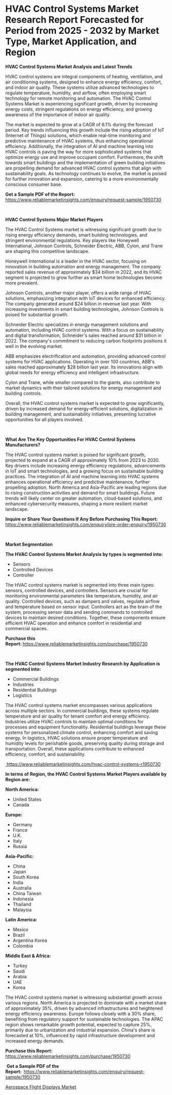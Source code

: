 <p><h1>HVAC Control Systems Market Research Report Forecasted for Period from 2025 -  2032 by Market Type, Market Application, and Region</h1></p><p><strong>HVAC Control Systems Market Analysis and Latest Trends</strong></p>
<p><p>HVAC control systems are integral components of heating, ventilation, and air conditioning systems, designed to enhance energy efficiency, comfort, and indoor air quality. These systems utilize advanced technologies to regulate temperature, humidity, and airflow, often employing smart technology for remote monitoring and automation. The HVAC Control Systems Market is experiencing significant growth, driven by increasing energy costs, stringent regulations on energy efficiency, and growing awareness of the importance of indoor air quality.</p><p>The market is expected to grow at a CAGR of 6.1% during the forecast period. Key trends influencing this growth include the rising adoption of IoT (Internet of Things) solutions, which enable real-time monitoring and predictive maintenance of HVAC systems, thus enhancing operational efficiency. Additionally, the integration of AI and machine learning into HVAC controls is paving the way for more sophisticated systems that optimize energy use and improve occupant comfort. Furthermore, the shift towards smart buildings and the implementation of green building initiatives are propelling demand for advanced HVAC control systems that align with sustainability goals. As technology continues to evolve, the market is poised for further innovation and expansion, catering to a more environmentally conscious consumer base.</p></p>
<p><strong>Get a Sample PDF of the Report:&nbsp;</strong> <a href="https://www.reliablemarketinsights.com/enquiry/request-sample/1950730?utm_campaign=3044&utm_medium=2&utm_source=Github&utm_content=ia&utm_term=10042025&utm_id=hvac-control-systems">https://www.reliablemarketinsights.com/enquiry/request-sample/1950730</a></p>
<p>&nbsp;</p>
<p><strong>HVAC Control Systems Major Market Players</strong></p>
<p><p>The HVAC Control Systems market is witnessing significant growth due to rising energy efficiency demands, smart building technologies, and stringent environmental regulations. Key players like Honeywell International, Johnson Controls, Schneider Electric, ABB, Cylon, and Trane are shaping this competitive landscape.</p><p>Honeywell International is a leader in the HVAC sector, focusing on innovation in building automation and energy management. The company reported sales revenue of approximately $34 billion in 2022, and its HVAC segment is projected to grow further as smart home technologies become more prevalent.</p><p>Johnson Controls, another major player, offers a wide range of HVAC solutions, emphasizing integration with IoT devices for enhanced efficiency. The company generated around $24 billion in revenue last year. With increasing investments in smart building technologies, Johnson Controls is poised for substantial growth.</p><p>Schneider Electric specializes in energy management solutions and automation, including HVAC control systems. With a focus on sustainability and digital transformation, Schneider's sales reached around $31 billion in 2022. The company's commitment to reducing carbon footprints positions it well in the evolving market.</p><p>ABB emphasizes electrification and automation, providing advanced control systems for HVAC applications. Operating in over 100 countries, ABB's sales reached approximately $28 billion last year. Its innovations align with global needs for energy efficiency and intelligent infrastructure.</p><p>Cylon and Trane, while smaller compared to the giants, also contribute to market dynamics with their tailored solutions for energy management and building controls. </p><p>Overall, the HVAC control systems market is expected to grow significantly, driven by increased demand for energy-efficient solutions, digitalization in building management, and sustainability initiatives, presenting lucrative opportunities for all players involved.</p></p>
<p>&nbsp;</p>
<p><strong>What Are The Key Opportunities For HVAC Control Systems Manufacturers?</strong></p>
<p><p>The HVAC control systems market is poised for significant growth, projected to expand at a CAGR of approximately 10% from 2023 to 2030. Key drivers include increasing energy efficiency regulations, advancements in IoT and smart technologies, and a growing focus on sustainable building practices. The integration of AI and machine learning into HVAC systems enhances operational efficiency and predictive maintenance, further propelling adoption. North America and Asia-Pacific are leading regions due to rising construction activities and demand for smart buildings. Future trends will likely center on greater automation, cloud-based solutions, and enhanced cybersecurity measures, shaping a more resilient market landscape.</p></p>
<p><strong>Inquire or Share Your Questions If Any Before Purchasing This Report:</strong> <a href="https://www.reliablemarketinsights.com/enquiry/pre-order-enquiry/1950730?utm_campaign=3044&utm_medium=2&utm_source=Github&utm_content=ia&utm_term=10042025&utm_id=hvac-control-systems">https://www.reliablemarketinsights.com/enquiry/pre-order-enquiry/1950730</a></p>
<p>&nbsp;</p>
<p><strong>Market Segmentation</strong></p>
<p><strong>The HVAC Control Systems Market Analysis by types is segmented into:</strong></p>
<p><ul><li>Sensors</li><li>Controlled Devices</li><li>Controller</li></ul></p>
<p><p>The HVAC control systems market is segmented into three main types: sensors, controlled devices, and controllers. Sensors are crucial for monitoring environmental parameters like temperature, humidity, and air quality. Controlled devices, such as dampers and valves, regulate airflow and temperature based on sensor input. Controllers act as the brain of the system, processing sensor data and sending commands to controlled devices to maintain desired conditions. Together, these components ensure efficient HVAC operation and enhance comfort in residential and commercial spaces.</p></p>
<p><strong>Purchase this Report:&nbsp;</strong><a href="https://www.reliablemarketinsights.com/purchase/1950730?utm_campaign=3044&utm_medium=2&utm_source=Github&utm_content=ia&utm_term=10042025&utm_id=hvac-control-systems">https://www.reliablemarketinsights.com/purchase/1950730</a></p>
<p>&nbsp;</p>
<p><strong>The HVAC Control Systems Market Industry Research by Application is segmented into:</strong></p>
<p><ul><li>Commercial Buildings</li><li>Industries</li><li>Residential Buildings</li><li>Logistics</li></ul></p>
<p><p>The HVAC control systems market encompasses various applications across multiple sectors. In commercial buildings, these systems regulate temperature and air quality for tenant comfort and energy efficiency. Industries utilize HVAC controls to maintain optimal conditions for processes and equipment functionality. Residential buildings leverage these systems for personalized climate control, enhancing comfort and saving energy. In logistics, HVAC solutions ensure proper temperature and humidity levels for perishable goods, preserving quality during storage and transportation. Overall, these applications contribute to enhanced efficiency, comfort, and sustainability.</p></p>
<p><a href="https://www.reliablemarketinsights.com/hvac-control-systems-r1950730?utm_campaign=3044&utm_medium=2&utm_source=Github&utm_content=ia&utm_term=10042025&utm_id=hvac-control-systems">&nbsp;https://www.reliablemarketinsights.com/hvac-control-systems-r1950730</a></p>
<p><strong>In terms of Region, the HVAC Control Systems Market Players available by Region are:</strong></p>
<p>
    <p> <strong> North America: </strong>
        <ul>
            <li>United States</li>
            <li>Canada</li>
        </ul>
        </p> 
    <p> <strong> Europe: </strong>
        <ul>
            <li>Germany</li>
            <li>France</li>
            <li>U.K.</li>
            <li>Italy</li>
            <li>Russia</li>
        </ul>
        </p> 
    <p> <strong> Asia-Pacific: </strong>
        <ul>
            <li>China</li>
            <li>Japan</li>
            <li>South Korea</li>
            <li>India</li>
            <li>Australia</li>
            <li>China Taiwan</li>
            <li>Indonesia</li>
            <li>Thailand</li>
            <li>Malaysia</li>
        </ul>
        </p> 
    <p> <strong> Latin America: </strong>
        <ul>
            <li>Mexico</li>
            <li>Brazil</li>
            <li>Argentina Korea</li>
            <li>Colombia</li>
        </ul>
        </p> 
    <p> <strong> Middle East & Africa: </strong>
        <ul>
            <li>Turkey</li>
            <li>Saudi</li>
            <li>Arabia</li>
            <li>UAE</li>
            <li>Korea</li>
        </ul>
    </p>
    </p>
<p><p>The HVAC control systems market is witnessing substantial growth across various regions. North America is projected to dominate with a market share of approximately 35%, driven by advanced infrastructures and heightened energy efficiency awareness. Europe follows closely with a 30% share, benefiting from regulatory support for sustainable technologies. The APAC region shows remarkable growth potential, expected to capture 25%, primarily due to urbanization and industrial expansion. China's share is forecasted at 10%, influenced by rapid infrastructure development and increased energy demands.</p></p>
<p><strong>Purchase this Report: </strong><a href="https://www.reliablemarketinsights.com/purchase/1950730?utm_campaign=3044&utm_medium=2&utm_source=Github&utm_content=ia&utm_term=10042025&utm_id=hvac-control-systems">https://www.reliablemarketinsights.com/purchase/1950730</a></p>
<p>&nbsp;<strong>Get a Sample PDF of the Report:&nbsp;&nbsp;</strong><a href="https://www.reliablemarketinsights.com/enquiry/request-sample/1950730?utm_campaign=3044&utm_medium=2&utm_source=Github&utm_content=ia&utm_term=10042025&utm_id=hvac-control-systems">https://www.reliablemarketinsights.com/enquiry/request-sample/1950730</a></p>
<p><strong></strong></p>
<p><p><a href="https://github.com/gallatannyv6/Market-Research-Report-List-1/blob/main/aerospace-flight-displays-market.md?utm_campaign=3044&utm_medium=2&utm_source=Github&utm_content=ia&utm_term=10042025&utm_id=hvac-control-systems">Aerospace Flight Displays Market</a></p></p>